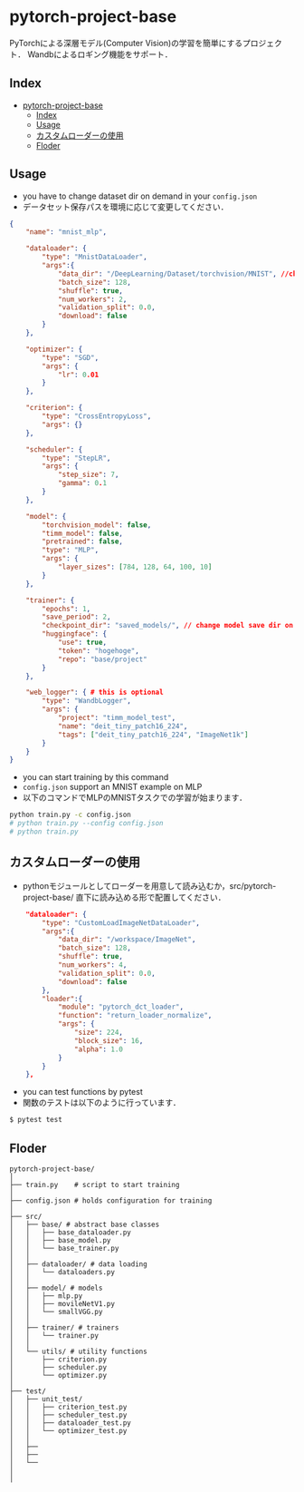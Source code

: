 # pytorch-project-base
PyTorchによる深層モデル(Computer Vision)の学習を簡単にするプロジェクト．
Wandbによるロギング機能をサポート．

## Index

- [pytorch-project-base](#pytorch-project-base)
  - [Index](#index)
  - [Usage](#usage)
  - [カスタムローダーの使用](#カスタムローダーの使用)
  - [Floder](#floder)

## Usage
- you have to change dataset dir on demand in your `config.json`
- データセット保存パスを環境に応じて変更してください．
```json:config.json
{
    "name": "mnist_mlp",

    "dataloader": {
        "type": "MnistDataLoader",
        "args":{
            "data_dir": "/DeepLearning/Dataset/torchvision/MNIST", //change dataset dir on demand
            "batch_size": 128,
            "shuffle": true,
            "num_workers": 2,
            "validation_split": 0.0,
            "download": false
        }
    },

    "optimizer": {
        "type": "SGD",
        "args": {
            "lr": 0.01
        }
    },

    "criterion": {
        "type": "CrossEntropyLoss",
        "args": {}
    },

    "scheduler": {
        "type": "StepLR",
        "args": {
            "step_size": 7,
            "gamma": 0.1
        }
    },

    "model": {
        "torchvision_model": false,
        "timm_model": false,
        "pretrained": false,
        "type": "MLP",
        "args": {
            "layer_sizes": [784, 128, 64, 100, 10]
        }
    },

    "trainer": {
        "epochs": 1,
        "save_period": 2,
        "checkpoint_dir": "saved_models/", // change model save dir on demand
        "huggingface": {
            "use": true,
            "token": "hogehoge",
            "repo": "base/project"
        }
    },

    "web_logger": { # this is optional
        "type": "WandbLogger",
        "args": {
            "project": "timm_model_test",
            "name": "deit_tiny_patch16_224",
            "tags": ["deit_tiny_patch16_224", "ImageNet1k"]
        }
    }
}
```
- you can start training by this command
- `config.json` support an MNIST example on MLP
- 以下のコマンドでMLPのMNISTタスクでの学習が始まります．
```bash
python train.py -c config.json
# python train.py --config config.json
# python train.py
```

## カスタムローダーの使用
- pythonモジュールとしてローダーを用意して読み込むか，src/pytorch-project-base/ 直下に読み込める形で配置してください．
```json
    "dataloader": {
        "type": "CustomLoadImageNetDataLoader",
        "args":{
            "data_dir": "/workspace/ImageNet",
            "batch_size": 128,
            "shuffle": true,
            "num_workers": 4,
            "validation_split": 0.0,
            "download": false
        },
        "loader":{
            "module": "pytorch_dct_loader",
            "function": "return_loader_normalize",
            "args": {
                "size": 224,
                "block_size": 16,
                "alpha": 1.0
            }
        }
    },
```


- you can test functions by pytest
- 関数のテストは以下のように行っています．
```bash
$ pytest test
```

## Floder
```
pytorch-project-base/
│
├── train.py    # script to start training
│
├── config.json # holds configuration for training
│
├── src/
│   ├── base/ # abstract base classes
│   │   ├── base_dataloader.py
│   │   ├── base_model.py
│   │   └── base_trainer.py
│   │
│   ├── dataloader/ # data loading
│   │   └── dataloaders.py
│   │
│   ├── model/ # models
│   │   ├── mlp.py
│   │   ├── movileNetV1.py
│   │   └── smallVGG.py
│   │
│   ├── trainer/ # trainers
│   │   └── trainer.py
│   │  
│   └── utils/ # utility functions
│       ├── criterion.py
│       ├── scheduler.py
│       └── optimizer.py
│
├── test/
│   ├── unit_test/
│   │   ├── criterion_test.py
│   │   ├── scheduler_test.py
│   │   ├── dataloader_test.py
│   │   └── optimizer_test.py
│   │
│   ├──
│   ├──
│   └──
│
│

```